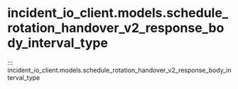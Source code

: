 # incident_io_client.models.schedule_rotation_handover_v2_response_body_interval_type

::: incident_io_client.models.schedule_rotation_handover_v2_response_body_interval_type